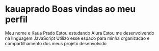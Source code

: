 # kauaprado Boas vindas ao meu perfil
Meu nome e Kaua Prado
Estou estudando Alura
Estou me desenvolvendo na linguagem JavaScript
Utilizo esse espaco para minha organizacao e compartilhamento dos meus projeto desenvolvido 
